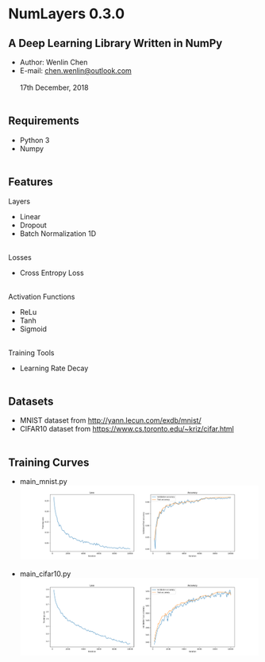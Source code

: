 NumLayers 0.3.0
====

A Deep Learning Library Written in NumPy
----
- Author: Wenlin Chen <br>
- E-mail: chen.wenlin@outlook.com <br><br>
17th December, 2018 <br><br>

Requirements
----
- Python 3<br>
- Numpy<br><br>

Features
----
Layers<br>
- Linear<br>
- Dropout<br>
- Batch Normalization 1D<br><br>

Losses<br>
- Cross Entropy Loss<br><br>

Activation Functions<br> 
- ReLu<br>
- Tanh<br>
- Sigmoid<br><br>

Training Tools<br>
- Learning Rate Decay<br><br>


Datasets
----
- MNIST dataset from http://yann.lecun.com/exdb/mnist/ <br>
- CIFAR10 dataset from https://www.cs.toronto.edu/~kriz/cifar.html <br><br>

Training Curves
----
- main_mnist.py<br>
![MLP for MNIST training curve](https://github.com/Wenlin-Chen/NumLayers/blob/master/fig_mnist.png)<br><br>
- main_cifar10.py<br>
![MLP for CIFAR10 training curve](https://github.com/Wenlin-Chen/NumLayers/blob/master/fig_cifar10.png)

